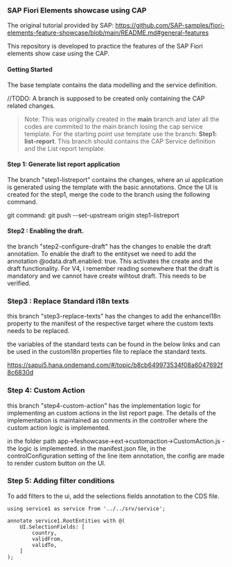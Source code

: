 ### SAP Fiori Elements showcase using CAP

The original tutorial provided by SAP:
https://github.com/SAP-samples/fiori-elements-feature-showcase/blob/main/README.md#general-features

This repository is developed to practice the features of the SAP Fiori elements show case using the CAP. 


#### Getting Started 

The base template contains the data modelling and the service definition.

//TODO: A branch is supposed to be created only containing the CAP related changes. 

<blockquote>
Note:
This was originally created in the <strong>main</strong> branch and later all the codes are commited to the main branch losing the cap service template. For the starting point use template use the branch: <b>Step1: list-report</b>. This branch should contains the CAP Service definition and the List report template. 
</blockquote>


#### Step 1: Generate list report application 

The branch "step1-listreport" contains the changes, where an ui application is generated using the template with the basic annotations. Once the UI is created for the step1, merge the code to the branch using the following command. 

git command: git push --set-upstream origin step1-listreport


#### Step2 : Enabling the draft. 

the branch "step2-configure-draft" has the changes to enable the draft annotation. 
To enable the draft to the entityset we need to add the annotation @odata.draft.enabled: true. This activates the create and the draft functionality. For V4, i remember reading somewhere that the draft is mandatory and we cannot have create wihtout draft. This needs to be verified. 


### Step3 : Replace Standard i18n texts

this branch "step3-replace-texts" has the changes to add the enhanceI18n property to the manifest of the respective target where the custom texts needs to be replaced. 

the variables of the standard texts can be found in the below links and can be used in the custom18n properties file to replace the standard texts. 

https://sapui5.hana.ondemand.com/#/topic/b8cb649973534f08a6047692f8c6830d

### Step 4: Custom Action 

this branch "step4-custom-action" has the implementation logic for implementing an custom actions in the list report page. 
The details of the implementation is maintained as comments in the controller where the custom action logic is implemented.   

in the folder path app->feshowcase->ext->customaction->CustomAction.js - the logic is implemented. 
in the manifest.json file, in the controlConfiguration setting of the line item annotation, the config are made to render custom button on the UI. 

### Step 5: Adding filter conditions 

To add filters to the ui, add the selections fields annotation to the CDS file. 

```cds
using service1 as service from '../../srv/service';

annotate service1.RootEntities with @(
    UI.SelectionFields: [
        country,
        validFrom,
        validTo,
    ]
);
```

